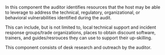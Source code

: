 In this component the auditor identifies resources that the host may be 
able to leverage to address the technical, regulatory, organizational, or 
behavioral vulnerabilities identified during the audit.

This can include, but is not limited to, local technical support and 
incident response groups/trade organizations, places to obtain discount 
software, trainers, and guides/resrouces they can use to support 
their up-skilling.

This component consists of desk research and outreach by the auditor.
